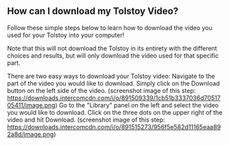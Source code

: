 ## How can I download my Tolstoy Video?

Follow these simple steps below to learn how to download the video you used for your Tolstoy into your computer!


Note that this will not download the Tolstoy in its entirety with the different choices and results, but will only download the video used for that specific part.


There are two easy ways to download your Tolstoy video:
Navigate to the part of the video you would like to download. Simply click on the Download button on the left side of the video. (screenshot image of this step: https://downloads.intercomcdn.com/i/o/891509339/1cb51b3337036d7051705411/image.png)
Go to the "Library" panel on the left and select the video you would like to download. Click on the three dots on the upper right of the video and hit Download. (screenshot image of this step: https://downloads.intercomcdn.com/i/o/891515273/956f5e582d11165eaa892a8d/image.png)
